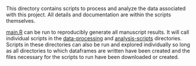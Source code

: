This directory contains scripts to process and analyze the data associated with this project. All details and documentation are within the scripts themselves.

[main.R](main.R) can be run to reproducibly generate all manuscript results. It will call individual scripts in the [data-processing](data-processing/) and [analysis-scripts](analysis-scripts/) directories. Scripts in these directories can also be run and explored individually so long as all directories to which dataframes are written have been created and the files necessary for the scripts to run have been downloaded or created. 
